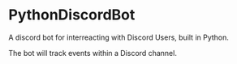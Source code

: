 # PythonDiscordBot
A discord bot for interreacting with Discord Users, built in Python.

The bot will track events within a Discord channel.
